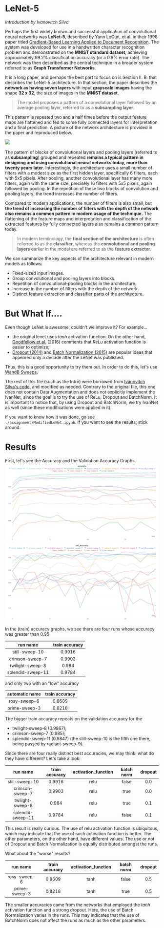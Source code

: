 # LeNet-5
_Introduction by Ivanovitch Silva_

Perhaps the first widely known and successful application of convolutional neural networks was **LeNet-5**, described by Yann LeCun, et al. in their 1998 paper titled [Gradient-Based Learning Applied to Document Recognition](https://ieeexplore.ieee.org/document/726791). The system was developed for use in a handwritten character recognition problem and demonstrated on the **MNIST standard dataset**, achieving approximately 99.2% classification accuracy (or a 0.8% error rate). The network was then described as the central technique in a broader system referred to as **Graph Transformer Networks**.

It is a long paper, and perhaps the best part to focus on is Section II. B. that describes the LeNet-5 architecture. In that section, the paper describes the **network as having seven layers** with input **grayscale images** having the shape **32 x 32**, the size of images in the **MNIST dataset**. 

> The model proposes a pattern of a convolutional layer followed by an average pooling layer, referred to as a **subsampling layer**. 

This pattern is repeated two and a half times before the output feature maps are flattened and fed to some fully connected layers for interpretation and a final prediction. A picture of the network architecture is provided in the paper and reproduced below.

<img width="800" src="https://drive.google.com/uc?export=view&id=1nqbLzHfqorX80I8upHMWINwPNfrmLW-V"/>

The pattern of blocks of convolutional layers and pooling layers (referred to as **subsampling**) grouped and repeated **remains a typical pattern in designing and using convolutional neural networks today, more than twenty years later**. Interestingly, the architecture uses a small number of filters with a modest size as the first hidden layer, specifically 6 filters, each with 5x5 pixels. After pooling, another convolutional layer has many more filters, again with the same size, precisely 16 filters with 5x5 pixels, again followed by pooling. In the repetition of these two blocks of convolution and pooling layers, the trend increases the number of filters.

Compared to modern applications, the number of filters is also small, but **the trend of increasing the number of filters with the depth of the network also remains a common pattern in modern usage of the technique.** The flattening of the feature maps and interpretation and classification of the extracted features by fully connected layers also remains a common pattern today. 

> In modern terminology, the **final section of the architecture** is often referred to as the **classifier**, whereas the **convolutional and pooling layers** earlier in the model are referred to as the **feature extractor**.

We can summarize the key aspects of the architecture relevant in modern models as follows:

- Fixed-sized input images.
- Group convolutional and pooling layers into blocks.
- Repetition of convolutional-pooling blocks in the architecture.
- Increase in the number of filters with the depth of the network.
- Distinct feature extraction and classifier parts of the architecture.

# But What If....

Even though LeNet is awesome, couldn't we improve it? For example...
- the original lenet uses _tanh_ activation function. On the other hand, [Goodfellow et al.](https://www.deeplearningbook.org/contents/mlp.html) (2016) comments that _ReLu_ activation function is easier to optimize; 
- [Dropout (2014)](https://www.cs.toronto.edu/~rsalakhu/papers/srivastava14a.pdf) and [Batch Normalization (2015)](https://arxiv.org/abs/1502.03167) are popular ideas that appeared only a decade after the LeNet was published.

Thus, this is a good opportunity to try them out. In order to do this, let's use [WandB Sweeps](https://docs.wandb.ai/guides/sweeps). 

The rest of this file (such as the Intro) were borrowed from [Ivanovitch Silva's code](https://github.com/ivanovitchm/embedded.ai/blob/main/lessons/week_08/LeNet.ipynb), and modified as needed. Contrary to the original file, this one does not contain Data Augmentation and does not explicitly implement the IvanNet, since the goal is to try the use of ReLu, Dropout and BatchNorm. It is important to notice that, by using Dropout and BatchNorm, we try IvanNet as well (since these modifications were applied in it).

If you want to know how it was done, go see `./assignment/ModifiedLeNet.ipynb`. If you want to see the results, stick around.

# Results

First, let's see the Accuracy and the Validation Accuracy Graphs.
![acc](./images/acc.png)
![val_acc](./images/val_acc.png)

In the (train) accuracy graphs, we see there are four runs whose accuracy was greater than 0.95

| run name        | train accuracy |
| :--:            |      :---:     |
| still-sweep-10  | 0.9916         |
|crimson-sweep-7  | 0.9903         |
|twilight-sweep-8 | 0.984          |
|splendid-sweep-11| 0.9784         |

and only two with an "low" accuracy

| automatic name  | train accuracy |
| :--:            |      :---:     |
| rosy-sweep-6    | 0.8609         |
|prime-sweep-3    | 0.8218         |

The bigger train accuracy repeats on the validation accuracy for the 
- twilight-sweep-8 (0.9867);
- crimson-sweep-7 (0.985);
- splendid-sweep-11 (0.9847)
(the still-sweep-10 is the fifth one there, being passed by radiant-sweep-9).

Since there are four really distinct best accuracies, we may think: what do they have different? Let's take a look:

| run name        | train accuracy | activation_function | batch norm | dropout |
| :--:            |      :---:     | :---:               |  :---:     |  :--:   |
| still-sweep-10  | 0.9916         | relu                | false      | 0.0     | 
|crimson-sweep-7  | 0.9903         | relu                | true       | 0.0     |
|twilight-sweep-8 | 0.984          | relu                | true       |  0.1    |
|splendid-sweep-11| 0.9784         | relu                | false      | 0.1     |

This result is really curious. The use of relu activation function is ubiquitous, which may indicate that the use of such activation function is better. The other parameters, on the other hand, have different values. The use or not of Dropout and Batch Normalization is equally distributed amongst the runs.

What about the "worse" results?

| run name        | train accuracy | activation_function | batch norm | dropout |
| :--:            |      :---:     | :---:               |  :---:     |  :--:   |
| rosy-sweep-6    | 0.8609         | tanh                | false      |    0.5  |
|prime-sweep-3    | 0.8218         | tanh                | true       |    0.5  |

The smaller accuracies came from the networks that employed the _tanh_ activation function and a strong dropout. Here, the use of Batch Normalization varies in the runs. This may indicates that the use of BatchNorm does not affect the runs as much as the other parameters.